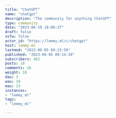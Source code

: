 ```yaml
---
title: "ChatGPT" 
name: "chatgpt"
description: "The community for anything ChatGPT"
type: community
date: "2023-06-19 18:00:37"
draft: false
nsfw: false
actor_id: "https://lemmy.ml/c/chatgpt"
host: lemmy.ml
lastmod: "2023-06-05 09:15:50"
published: "2023-06-05 09:14:10"
subscribers: 462
posts: 18
comments: 16
weight: 18
dau: 3
wau: 18
mau: 23
instances:
- "lemmy_ml"
tags: 
- "lemmy_ml"

---
```

